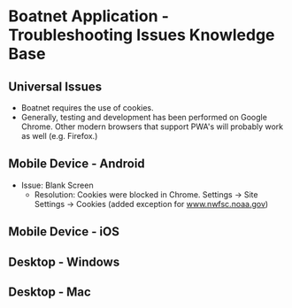# Boatnet Application - Troubleshooting Issues Knowledge Base

## Universal Issues

- Boatnet requires the use of cookies.
- Generally, testing and development has been performed on Google Chrome. Other modern browsers that support PWA's will probably work as well (e.g. Firefox.)

## Mobile Device - Android

- Issue: Blank Screen
  - Resolution: Cookies were blocked in Chrome. Settings -> Site Settings -> Cookies (added exception for www.nwfsc.noaa.gov)

## Mobile Device - iOS

## Desktop - Windows

## Desktop - Mac
